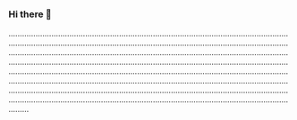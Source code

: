### Hi there 👋

.........................................................................................................................................................................................................................................................................................................................................................................................................................................................................................................................................................................................................................................................................................................................................................................................................................................................................................................................................................................................................................................